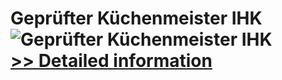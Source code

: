 # Geprüfter Küchenmeister IHK<br />![Geprüfter Küchenmeister IHK](https://mycommerce.akamaized.net/api/pimages/P300481278/BIG/300481278.JPG)<br />[>> Detailed information](https://secure.shareit.com/shareit/product.html?productid=300481278&affiliateid=200057808)